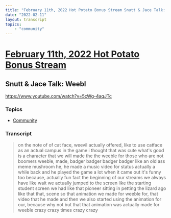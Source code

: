 ```yaml
---
title: "February 11th, 2022 Hot Potato Bonus Stream Snutt & Jace Talk: Weebl"
date: "2022-02-11"
layout: transcript
topics:
    - "community"
---
```

# [February 11th, 2022 Hot Potato Bonus Stream](../2022-02-11.md)
## Snutt & Jace Talk: Weebl
https://www.youtube.com/watch?v=5cWg-4aqJTc

### Topics
* [Community](../topics/community.md)

### Transcript

> on the note of of cat face, weevil actually offered, like to use catface as an actual campus in the game i thought that was cute what's good is a character that we will made the the weeble for those who are not boomers weeble, made, badger badger badger badger like an old ass meme mushroom he, he made a music video for status actually a while back and he played the game a lot when it came out it's funny too because, actually fun fact the beginning of our streams we always have like wait we actually jumped to the screen like the starting student screen we had like that pioneer sitting in petting the lizard ago like that that, scene so that animation we made for weeble for, that video that he made and then we also started using the animation for our, because why not but that that animation was actually made for weeble crazy crazy times crazy crazy
